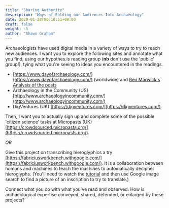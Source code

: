 ```yaml
---
title: "Sharing Authority"
description: "Ways of Folding our Audiences Into Archaeology"
date: 2020-01-28T00:10:51+09:00
draft: false
weight: -5
author: "Shawn Graham"
---
```


Archaeologists have used digital media in a variety of ways to try to reach new audiences. I want you to explore the following sites and annotate what you find, using our hypothes.is reading group (**nb** don't use the 'public' group!), tying what you're seeing to ideas you encountered in the readings.

+ [https://www.dayofarchaeology.com/](https://www.dayofarchaeology.com/) (worldwide) and [Ben Marwick's Analysis of the posts](https://github.com/benmarwick/dayofarchaeology)
+ Archaeology in the Community (US) [http://www.archaeologyincommunity.com/](http://www.archaeologyincommunity.com/)
+ DigVentures (UK) [https://digventures.com/](https://digventures.com/)

Then, I want you to actually sign up and complete some of the possible 'citizen science' tasks at Micropasts  (UK) [https://crowdsourced.micropasts.org/](https://crowdsourced.micropasts.org/).

_OR_

Give this project on transcribing hieroglyphics a try [https://fabriciusworkbench.withgoogle.com/](https://fabriciusworkbench.withgoogle.com/). It is a collaboration between humans and machines to teach the machines to automatically decipher hieroglyphs. (You'll need to watch the [tutorial](https://artsandculture.google.com/story/gwXxcXwClTM8JA) and then use Google image search to find a picture of an inscription to try to translate.)

Connect what you do with what you've read and observed. How is archaeological expertise conveyed, shared, defended, or enlarged by these projects?
